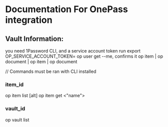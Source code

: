 # Documentation For OnePass integration

## Vault Information:
you need 1Password CLI, and a service account token
run export OP_SERVICE_ACCOUNT_TOKEN=<token>
op user get --me, confirms it
op item | op document | op item | op document 

// Commands must be ran with CLI installed

### item_id
op item list
[alt] op item get <"name">

### vault_id
op vault list